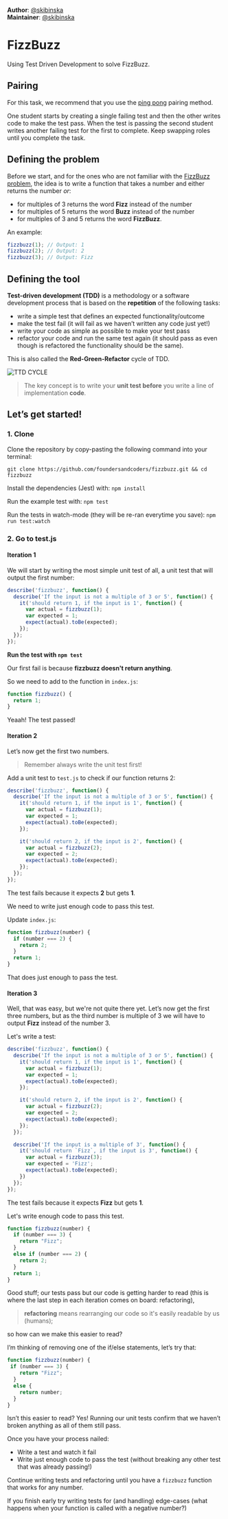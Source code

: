 
**Author**: [@skibinska](https://github.com/skibinska)  
**Maintainer**: [@skibinska](https://github.com/skibinska)


# FizzBuzz

Using Test Driven Development to solve FizzBuzz.

## Pairing

For this task, we recommend that you use the [ping pong](https://github.com/foundersandcoders/master-reference/blob/master/coursebook/week-1/pair-programming.md) pairing method.

One student starts by creating a single failing test and then the other writes code to make the test pass. When the test is passing the second student writes another failing test for the first to complete. Keep swapping roles until you complete the task.

## Defining the problem

Before we start, and for the ones who are not familiar with the [FizzBuzz problem](https://en.wikipedia.org/wiki/Fizz_buzz), the idea is to write a function that takes a number and either returns the number _or_:

- for multiples of 3 returns the word **Fizz** instead of the number
- for multiples of 5 returns the word **Buzz** instead of the number
- for multiples of 3 and 5 returns the word **FizzBuzz**.

An example:
```javascript
fizzbuzz(1); // Output: 1
fizzbuzz(2); // Output: 2
fizzbuzz(3); // Output: Fizz
```
## Defining the tool

**Test-driven development (TDD)** is a methodology or a software development process that is based on the **repetition** of the following tasks:

- write a simple test that defines an expected functionality/outcome
- make the test fail (it will fail as we haven’t written any code just yet!)
- write your code as simple as possible to make your test pass
- refactor your code and run the same test again (it should pass as even though is refactored the functionality should be the same).

This is also called the **Red-Green-Refactor** cycle of TDD.

![TTD CYCLE](https://cloud.githubusercontent.com/assets/10700103/23134527/09fabe52-f78d-11e6-90d8-b747714a52f6.png)

> The key concept is to write your **unit test before** you write a line of implementation **code**.

## Let’s get started!

### 1. Clone

Clone the repository by copy-pasting the following command into your terminal:
```
git clone https://github.com/foundersandcoders/fizzbuzz.git && cd fizzbuzz
```

Install the dependencies (Jest) with:
`npm install`

Run the example test with:
`npm test`

Run the tests in watch-mode (they will be re-ran everytime you save):
`npm run test:watch`

### 2. Go to test.js

#### Iteration 1

We will start by writing the most simple unit test of all, a unit test that will output the first number:

```javascript
describe('fizzbuzz', function() {
  describe('If the input is not a multiple of 3 or 5', function() {
    it('should return 1, if the input is 1', function() {
      var actual = fizzbuzz(1);
      var expected = 1;
      expect(actual).toBe(expected);
    });
  });
});
```
**Run the test with `npm test`**

Our first fail is because **fizzbuzz doesn't return anything**.

So we need to add to the function in  `index.js`:

```javascript
function fizzbuzz() {
  return 1;
}
```

Yeaah! The test passed!

#### Iteration 2

Let’s now get the first two numbers.

> Remember always write the unit test first!

Add a unit test to `test.js` to check if our function returns 2:

```javascript
describe('fizzbuzz', function() {
  describe('If the input is not a multiple of 3 or 5', function() {
    it('should return 1, if the input is 1', function() {
      var actual = fizzbuzz(1);
      var expected = 1;
      expect(actual).toBe(expected);
    });

    it('should return 2, if the input is 2', function() {
      var actual = fizzbuzz(2);
      var expected = 2;
      expect(actual).toBe(expected);
    });
  });
});
```
The test fails because it expects **2** but gets **1**.

We need to write just enough code to pass this test.

Update `index.js`:

```javascript
function fizzbuzz(number) {
  if (number === 2) {
    return 2;
  }
  return 1;
}
```
That does just enough to pass the test.

#### Iteration 3

Well, that was easy, but we're not quite there yet. Let’s now get the first three numbers, but as the third number is multiple of 3 we will have to output **Fizz** instead of the number 3.

Let's write a test:

```javascript
describe('fizzbuzz', function() {
  describe('If the input is not a multiple of 3 or 5', function() {
    it('should return 1, if the input is 1', function() {
      var actual = fizzbuzz(1);
      var expected = 1;
      expect(actual).toBe(expected);
    });

    it('should return 2, if the input is 2', function() {
      var actual = fizzbuzz(2);
      var expected = 2;
      expect(actual).toBe(expected);
    });
  });

  describe('If the input is a multiple of 3', function() {
    it('should return `Fizz`, if the input is 3', function() {
      var actual = fizzbuzz(3);
      var expected = 'Fizz';
      expect(actual).toBe(expected);
    })
  });
});
```
The test fails because it expects **Fizz** but gets **1**.

Let's write enough code to pass this test.

```javascript
function fizzbuzz(number) {
  if (number === 3) {
    return "Fizz";
  }
  else if (number === 2) {
    return 2;
  }
  return 1;
}
```
Good stuff; our tests pass but our code is getting harder to read (this is where the last step in each iteration comes on board: refactoring),

> **refactoring** means rearranging our code so it's easily readable by us (humans);

so how can we make this easier to read?

I’m thinking of removing one of the if/else statements, let’s try that:

```javascript
function fizzbuzz(number) {
 if (number === 3) {
    return "Fizz";
  }
  else {
    return number;
  }
}
```
Isn’t this easier to read? Yes! Running our unit tests confirm that we haven’t broken anything as all of them still pass.

Once you have your process nailed:

- Write a test and watch it fail
- Write just enough code to pass the test (without breaking any other test that was already passing!)

Continue writing tests and refactoring until you have a `fizzbuzz` function that works for any number.

If you finish early try writing tests for (and handling) edge-cases (what happens when your function is called with a negative number?)
